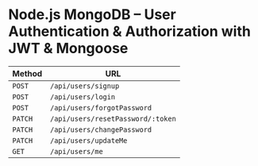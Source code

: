 # Node.js MongoDB – User Authentication & Authorization with JWT & Mongoose

| Method   | URL                                      |  
| -------- | ---------------------------------------- |  
| `POST`   | `/api/users/signup`                      |  
| `POST`   | `/api/users/login`                       |  
| `POST`   | `/api/users/forgotPassword`              |  
| `PATCH`  | `/api/users/resetPassword/:token`        |  
| `PATCH`  | `/api/users/changePassword`              |          
| `PATCH`  | `/api/users/updateMe`                    |
| `GET`    | `/api/users/me`                          |  
 

